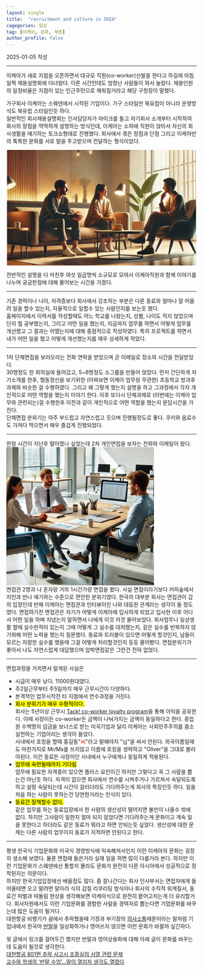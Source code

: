 ```yaml
---
layout: single
title:  "recruitment and culture in IKEA"
cagegories: 일상
tag: [이케아, 문화, 채용]
author_profile: false
---
```

<p>2025-01-05 작성</p>
<hr class="wp-block-separator has-alpha-channel-opacity"/>
<p>이케아가 새로 지점을 오픈하면서 대규모 직원(co-worker)선발을 한다고 하길래 아침 일찍 채용설명회에 다녀왔다. 이른 시간인데도 엄청난 사람들이 와서 놀랐다. 채용인원의 일정비율은 지점이 있는 인근주민으로 채워질거라고 해당 구청장이 말했다.

<p>가구회사 이케아는 스웨덴에서 시작된 기업이다. 가구 스타일만 북유럽이 아니라 운영방식도 북유럽 스타일인듯 하다.
<br>일반적인 회사채용설명회는 인사담당자가 마이크를 들고 자기회사 소개부터 시작하여 회사의 장점을 딱딱하게 설명하는 방식인데, 이케아는 소파에 직원이 앉아서 자신의 회사생활을 얘기하는 토크쇼형태로 진행했다. 회사에서 겪은 장점과 단점 그리고 이케아만의 톡특한 문화를 서로 말을 주고받으며 전달하는 형식이었다.</p>
<img src="/assets/images/2024-11-26-ikea hiring and culture/talkshow style.jpg" align="center">
<p>전반적인 설명을 다 마친후 여섯 일곱명씩 소규모로 모여서 이케아직원과 함께 이야기를 나누며 궁금한점에 대해 물어보는 시간을 가졌다.</p>
<hr class="wp-block-separator has-alpha-channel-opacity"/>
<p>기존 경력이나 나이, 자격증보다 회사에서 강조하는 부분은 다른 동료와 얼마나 잘 어울려 일을 할수 있는지, 자율적으로 일할수 있는 사람인지를 보는듯 했다.
<br>홈페이지에서 이력서를 작성할때도 어느 학교를 나왔는지, 성별, 나이도 적지 않았으며 단지 뭘 공부했는지, 그리고 어떤 일을 했는지, 지금까지 업무를 하면서 어떻게 업무를 개선했고 그 결과는 어땠는지에 대해 중점적으로 작성하였다. 특히 프로젝트를 하면서 내가 어떤 일을 했고 어떻게 개선했는지를 매우 상세하게 적었다.</p>
<hr class="wp-block-separator has-alpha-channel-opacity"/>
<p>1차 단체면접을 보러오라는 전화 연락을 받았으며 곧 이메일로 장소와 시간을 전달받았다.
<br> 30명정도 한 회의실에 들어갔고, 5~6명정도 소그룹을 만들어 앉았다. 먼저 간단하게 자기소개를 한후, 협동정신을 보기위한 (어찌보면 이케아 업무랑 무관한) 초등학교 방과후 과제와 비슷한 걸 수행하였다. 그리고 왜 그렇게 했는지 설명을 하고 그과정에서 각자 개인적으로 어떤 역할을 했는지 이야기 한다. 이후 또다시 단체과제로 (이번에는 이케아 업무와 관련되는)걸 수행한후 이전과 같이 개인적으로 어떤 역할을 했는지 문답시간을 가진다.
<br>단체면접 분위기는 아주 부드럽고 자연스럽고 웃으며 진행될정도로 좋다. 쿠키와 음료수도 가져다 먹으면서 매우 즐겁게 진행되었다.
</p>
<hr class="wp-block-separator has-alpha-channel-opacity"/>
<p>한참 시간이 지난후 떨어졌나 싶었는데 2차 개인면접을 보자는 전화와 이메일이 왔다.
<img src="/assets/images/2024-11-26-ikea hiring and culture/interview.jpg" align="center">
<br>면접관 2명과 나 혼자랑 거의 1시간가량 면접을 봤다. 사실 면접이라기보다 커피솦에서 지인과 만나 얘기하는 수준으로 편안한 분위기였다. 한국의 대부분 회사는 면접관이 갑의 입장인데 반해 이케아는 면접관과 인터뷰이인 나와 대등한 관계라는 생각이 들 정도였다. 면접하기전 면접관은 자기가 어떻게 이케아에 입사하게 되었고 입사한 이후 어디서 어떤 일을 하며 지냈는지 말하면서 나에게 이것 저것 물어보았다. 회사업무나 일상생활 할때 실수한적이 있는지 그때 어떻게 그 실수를 대처했는지, 같은 실수를 반복하지 않기위해 어떤 노력을 했는지 질문했다. 동료와 트러블이 있으면 어떻게 할것인지, 남들이 모르는 자잘한 실수를 했을때 그걸 어떻게 처리할것인지 등등 물어봤다. 면접분위기가 좋아서 나도 자연스럽게 대답했으며 압박면접같은 그런건 전혀 없었다.</p>
<hr class="wp-block-separator has-alpha-channel-opacity"/>
면접과정을 거치면서 알게된 사실은
<ul type ="SQUARE">
    <li>시급이 매우 낮다. 11000원대였다.</li>
    <li>주2일근무부터 주5일까지 매우 근무시간이 다양하다.</li>
    <li>본격적인 업무시작전 타 지점에서 연수과정을 거친다.</li>
    <li><mark>회사 분위기가 매우 수평적이다.</mark></li>
    회사는 5년이상 근무시 <A href="https://www.ikea.com/kr/en/this-is-ikea/work-with-us/benefits-pub8c6da021/">Tack! co-worker loyalty program</A>을 통해 이익을 공유한다. 이때 사장이든 co-worker든 금액이 나눠가지는 금액이 동일하다고 한다. 종업원 수백명의 임금을 보너스로 받는 미국기업과 달리 이케아는 사회민주주의를 몸소 실천하는 기업아리는 생각이 들었다.
    <br>사내에서 호칭을 할때 홍길동"<span style="color: red;">씨</span>"라고 말해야지 "님"을 써서 안된다. 외국이름일때도 마찬가지로 Mr/Ms를 쓰지않고 이름에 호칭을 생략하고 "Oliver"을 그대로 불러야된다. 이건 동료든 사장이던 사내에서 누구에게나 동일하게 적용된다.
    <li><mark>업무에 숙련될때까지 기다림</mark></li>
    업무에 필요한 자격증이 있으면 플러스 요인이긴 하지만 그렇다고 꼭 그 사람을 뽑는건 아닌듯 하다. 자격이 없으면 회사에서 연수를 시켜주거나 가르쳐서 숙달되도록하고 설령 숙달되는데 시간이 걸리더라도 기다려주는게 회사의 특징인듯 하다. 일을 처음 하는 사람이 못하는건 당연한거라는 인식이 있다.
    <Li><mark>동료간 질책할수 없다.</mark></Li>
    같은 업무를 하는 동료입장에서 한 사람의 생산성이 떨어지면 불만이 나올수 밖에 없다. 하지만 그사람이 일한지 얼마 되지 않았다면 기다려주는게 문화이고 계속 일을 못한다고 하더라도 같은 동료가 뭐라고 하면 안되는듯 싶었다. 생산성에 대한 문제는 다른 사람의 업무이지 동료가 지적하면 안된다고 한다.
</ul>
<hr class="wp-block-separator has-alpha-channel-opacity"/>
<p>평생 한국식 기업문화와 미국식 경영방식에 익숙해져서인지 이런 이케아의 문화는 굉장히 생소해 보였다. 물론 면접때 들은거라 실재 일을 하면 많이 다를거라 본다. 하지만 이런 기업문화가 스웨덴에선 통할지 몰라도 문화가 완전히 다른 아시아에서 성공적으로 정착된지는 의문이다.
<br>하지만 한국기업입장에선 배울점도 많다. 좀 잘나간다는 회사 인사부서는 면접자에게 들어올테면 오고 말려면 말아라 식의 갑질 리쿠리팅 방식이나 회사의 수직적 위계질서, 동료간 파벌과 따돌림 현상을 생각해보면 이케아식으로 완전히 띁어고치는게 더 유리할거다. 회사차원에서도 이런 기업문화를 경험한 사람을 경력자로 뽑는다면 기업문화를 바꾸는데 많은 도움이 될거다.
<br>대한항공 비행기가 괌에서 추락했을때 기장과 부기장의 <A href="https://namu.wiki/w/%EB%8C%80%ED%95%9C%ED%95%AD%EA%B3%B5%20801%ED%8E%B8%20%EC%B6%94%EB%9D%BD%20%EC%82%AC%EA%B3%A0#s-5.3">의사소통</A>때문이라는 말처럼 기업내에서 한국어 <A href="https://www.hani.co.kr/arti/society/society_general/1061011.html">반말</A>을 일상화하거나 영어쓰지 않으면 이런 문화가 바뀔까 싶긴하다.
</p>

<p>윗 글에서 링크를 걸어두긴 했지만 반말과 영어상용화에 대해 아래 글이 문화를 바꾸는데 도움이 될것로 생각한다.
<br><A href="https://namu.wiki/w/%EB%8C%80%ED%95%9C%ED%95%AD%EA%B3%B5%20801%ED%8E%B8%20%EC%B6%94%EB%9D%BD%20%EC%82%AC%EA%B3%A0#s-5.3">대한항공 801편 추락 사고시 조종실의 서열 관련 문제</A>
<br><A href="https://www.hani.co.kr/arti/society/society_general/1061011.html">교수와 학생의 ‘반말 수업’…말이 열리자 생각도 열렸다</A></p>
